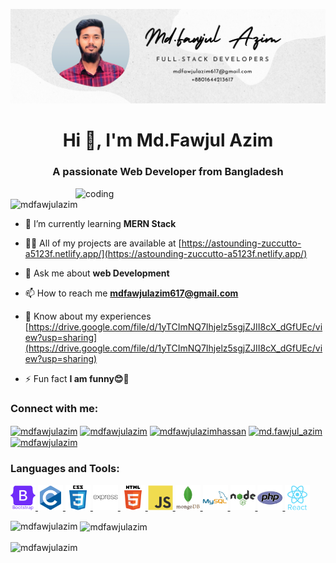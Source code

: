 ![logo](https://github.com/MdFawjulAzim/MdFawjulAzim/blob/main/linked%20in%20profile%20.png)
<h1 align="center">Hi 👋, I'm Md.Fawjul Azim</h1>
<h3 align="center">A passionate Web Developer from Bangladesh</h3>
<img align="right" alt="coding" width="400" src="https://user-images.githubusercontent.com/55389276/140866485-8fb1c876-9a8f-4d6a-98dc-08c4981eaf70.gif" >

<p align="left"> <img src="https://komarev.com/ghpvc/?username=mdfawjulazim&label=Profile%20views&color=0e75b6&style=flat" alt="mdfawjulazim" /> </p>

- 🌱 I’m currently learning **MERN Stack**

- 👨‍💻 All of my projects are available at [https://astounding-zuccutto-a5123f.netlify.app/](https://astounding-zuccutto-a5123f.netlify.app/)

- 💬 Ask me about **web Development**

- 📫 How to reach me **mdfawjulazim617@gmail.com**

- 📄 Know about my experiences [https://drive.google.com/file/d/1yTCImNQ7Ihjelz5sgjZJII8cX_dGfUEc/view?usp=sharing](https://drive.google.com/file/d/1yTCImNQ7Ihjelz5sgjZJII8cX_dGfUEc/view?usp=sharing)

- ⚡ Fun fact **I am funny😊🥰**

<h3 align="left">Connect with me:</h3>
<p align="left">
<a href="https://twitter.com/mdfawjulazim" target="blank"><img align="center" src="https://raw.githubusercontent.com/rahuldkjain/github-profile-readme-generator/master/src/images/icons/Social/twitter.svg" alt="mdfawjulazim" height="30" width="40" /></a>
<a href="https://linkedin.com/in/mdfawjulazim" target="blank"><img align="center" src="https://raw.githubusercontent.com/rahuldkjain/github-profile-readme-generator/master/src/images/icons/Social/linked-in-alt.svg" alt="mdfawjulazim" height="30" width="40" /></a>
<a href="https://fb.com/mdfawjulazimhassan" target="blank"><img align="center" src="https://raw.githubusercontent.com/rahuldkjain/github-profile-readme-generator/master/src/images/icons/Social/facebook.svg" alt="mdfawjulazimhassan" height="30" width="40" /></a>
<a href="https://instagram.com/md.fawjul_azim" target="blank"><img align="center" src="https://raw.githubusercontent.com/rahuldkjain/github-profile-readme-generator/master/src/images/icons/Social/instagram.svg" alt="md.fawjul_azim" height="30" width="40" /></a>
<a href="https://www.youtube.com/c/mdfawjulazim" target="blank"><img align="center" src="https://raw.githubusercontent.com/rahuldkjain/github-profile-readme-generator/master/src/images/icons/Social/youtube.svg" alt="mdfawjulazim" height="30" width="40" /></a>
</p>

<h3 align="left">Languages and Tools:</h3>
<p align="left"> <a href="https://getbootstrap.com" target="_blank" rel="noreferrer"> <img src="https://raw.githubusercontent.com/devicons/devicon/master/icons/bootstrap/bootstrap-plain-wordmark.svg" alt="bootstrap" width="40" height="40"/> </a> <a href="https://www.cprogramming.com/" target="_blank" rel="noreferrer"> <img src="https://raw.githubusercontent.com/devicons/devicon/master/icons/c/c-original.svg" alt="c" width="40" height="40"/> </a> <a href="https://www.w3schools.com/css/" target="_blank" rel="noreferrer"> <img src="https://raw.githubusercontent.com/devicons/devicon/master/icons/css3/css3-original-wordmark.svg" alt="css3" width="40" height="40"/> </a> <a href="https://expressjs.com" target="_blank" rel="noreferrer"> <img src="https://raw.githubusercontent.com/devicons/devicon/master/icons/express/express-original-wordmark.svg" alt="express" width="40" height="40"/> </a> <a href="https://www.w3.org/html/" target="_blank" rel="noreferrer"> <img src="https://raw.githubusercontent.com/devicons/devicon/master/icons/html5/html5-original-wordmark.svg" alt="html5" width="40" height="40"/> </a> <a href="https://developer.mozilla.org/en-US/docs/Web/JavaScript" target="_blank" rel="noreferrer"> <img src="https://raw.githubusercontent.com/devicons/devicon/master/icons/javascript/javascript-original.svg" alt="javascript" width="40" height="40"/> </a> <a href="https://www.mongodb.com/" target="_blank" rel="noreferrer"> <img src="https://raw.githubusercontent.com/devicons/devicon/master/icons/mongodb/mongodb-original-wordmark.svg" alt="mongodb" width="40" height="40"/> </a> <a href="https://www.mysql.com/" target="_blank" rel="noreferrer"> <img src="https://raw.githubusercontent.com/devicons/devicon/master/icons/mysql/mysql-original-wordmark.svg" alt="mysql" width="40" height="40"/> </a> <a href="https://nodejs.org" target="_blank" rel="noreferrer"> <img src="https://raw.githubusercontent.com/devicons/devicon/master/icons/nodejs/nodejs-original-wordmark.svg" alt="nodejs" width="40" height="40"/> </a> <a href="https://www.php.net" target="_blank" rel="noreferrer"> <img src="https://raw.githubusercontent.com/devicons/devicon/master/icons/php/php-original.svg" alt="php" width="40" height="40"/> </a> <a href="https://reactjs.org/" target="_blank" rel="noreferrer"> <img src="https://raw.githubusercontent.com/devicons/devicon/master/icons/react/react-original-wordmark.svg" alt="react" width="40" height="40"/> </a> </p>

<p><img align="left" src="https://github-readme-stats.vercel.app/api/top-langs?username=mdfawjulazim&show_icons=true&locale=en&layout=compact" alt="mdfawjulazim" /></p>

<p>&nbsp;<img align="center" src="https://github-readme-stats.vercel.app/api?username=mdfawjulazim&show_icons=true&locale=en" alt="mdfawjulazim" /></p>

<p><img align="center" src="https://github-readme-streak-stats.herokuapp.com/?user=mdfawjulazim&" alt="mdfawjulazim" /></p>
